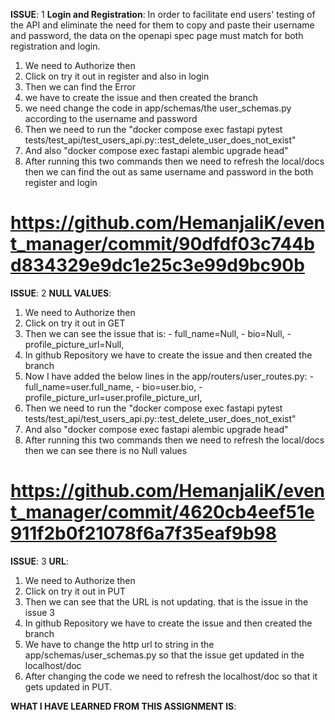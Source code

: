 **ISSUE**: 1
**Login and Registration**: In order to facilitate end users' testing of the API and eliminate the need for them to copy and paste their username and password, the data on the openapi spec page must match for both registration and login.
1. We need to Authorize then
2. Click on try it out in register and also in login
3. Then we can find the Error
4. we have to create the issue and then created the branch
5. we need change the code in app/schemas/the user_schemas.py according to the username and password
6. Then we need to run the "docker compose exec fastapi pytest tests/test_api/test_users_api.py::test_delete_user_does_not_exist"
7. And also "docker compose exec fastapi alembic upgrade head"
8. After running this two commands then we need to refresh the local/docs then we can find the out as same username and password in the both register and login
# https://github.com/HemanjaliK/event_manager/commit/90dfdf03c744bd834329e9dc1e25c3e99d9bc90b


**ISSUE**: 2
**NULL VALUES**: 
1. We need to Authorize then
2. Click on try it out in GET
3. Then we can see the issue that is:
       - full_name=Null,
       - bio=Null,
       - profile_picture_url=Null,
4. In github Repository we have to create the issue and then created the branch
5. Now I have added the below lines in the app/routers/user_routes.py:
       - full_name=user.full_name,
       - bio=user.bio,
       - profile_picture_url=user.profile_picture_url,
6. Then we need to run the "docker compose exec fastapi pytest tests/test_api/test_users_api.py::test_delete_user_does_not_exist"
7. And also "docker compose exec fastapi alembic upgrade head"
8. After running this two commands then we need to refresh the local/docs then we can see there is no Null values
# https://github.com/HemanjaliK/event_manager/commit/4620cb4eef51e911f2b0f21078f6a7f35eaf9b98

**ISSUE**: 3
**URL**:
1. We need to Authorize then
2. Click on try it out in PUT
3. Then we can see that the URL is not updating. that is the issue in the issue 3
4. In github Repository we have to create the issue and then created the branch
5. We have to change the http url to string in the app/schemas/user_schemas.py so that the issue get updated in the localhost/doc
6. After changing the code we need to refresh the localhost/doc so that it gets updated in PUT.


**WHAT I HAVE LEARNED FROM THIS ASSIGNMENT IS**:
